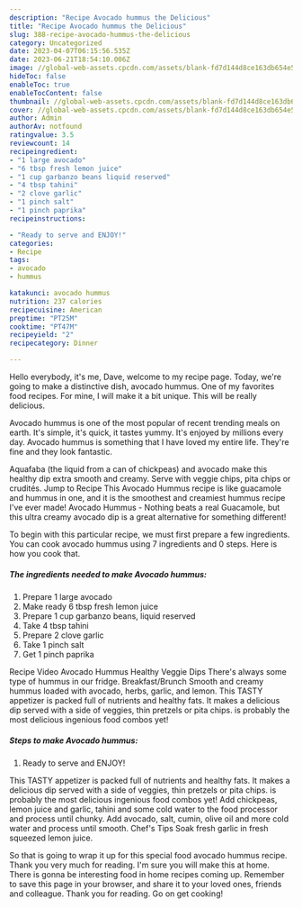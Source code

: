 ```yaml
---
description: "Recipe Avocado hummus the Delicious"
title: "Recipe Avocado hummus the Delicious"
slug: 388-recipe-avocado-hummus-the-delicious
category: Uncategorized
date: 2023-04-07T06:15:56.535Z
date: 2023-06-21T18:54:10.006Z
image: //global-web-assets.cpcdn.com/assets/blank-fd7d144d8ce163db654e5a02c40b08a2775adb7897d16e4062681dc7e1b2800f.png
hideToc: false
enableToc: true
enableTocContent: false
thumbnail: //global-web-assets.cpcdn.com/assets/blank-fd7d144d8ce163db654e5a02c40b08a2775adb7897d16e4062681dc7e1b2800f.png
cover: //global-web-assets.cpcdn.com/assets/blank-fd7d144d8ce163db654e5a02c40b08a2775adb7897d16e4062681dc7e1b2800f.png
author: Admin
authorAv: notfound
ratingvalue: 3.5
reviewcount: 14
recipeingredient:
- "1 large avocado"
- "6 tbsp fresh lemon juice"
- "1 cup garbanzo beans liquid reserved"
- "4 tbsp tahini"
- "2 clove garlic"
- "1 pinch salt"
- "1 pinch paprika"
recipeinstructions:

- "Ready to serve and ENJOY!"
categories:
- Recipe
tags:
- avocado
- hummus

katakunci: avocado hummus 
nutrition: 237 calories
recipecuisine: American
preptime: "PT25M"
cooktime: "PT47M"
recipeyield: "2"
recipecategory: Dinner

---
```



Hello everybody, it's me, Dave, welcome to my recipe page. Today, we're going to make a distinctive dish, avocado hummus. One of my favorites food recipes. For mine, I will make it a bit unique. This will be really delicious.

Avocado hummus is one of the most popular of recent trending meals on earth. It's simple, it's quick, it tastes yummy. It's enjoyed by millions every day. Avocado hummus is something that I have loved my entire life. They're fine and they look fantastic.

Aquafaba (the liquid from a can of chickpeas) and avocado make this healthy dip extra smooth and creamy. Serve with veggie chips, pita chips or crudités. Jump to Recipe This Avocado Hummus recipe is like guacamole and hummus in one, and it is the smoothest and creamiest hummus recipe I&#39;ve ever made! Avocado Hummus - Nothing beats a real Guacamole, but this ultra creamy avocado dip is a great alternative for something different!


To begin with this particular recipe, we must first prepare a few ingredients. You can cook avocado hummus using 7 ingredients and 0 steps. Here is how you cook that.

<!--inarticleads1-->

##### The ingredients needed to make Avocado hummus:

1. Prepare 1 large avocado
1. Make ready 6 tbsp fresh lemon juice
1. Prepare 1 cup garbanzo beans, liquid reserved
1. Take 4 tbsp tahini
1. Prepare 2 clove garlic
1. Take 1 pinch salt
1. Get 1 pinch paprika


Recipe Video Avocado Hummus Healthy Veggie Dips There&#39;s always some type of hummus in our fridge. Breakfast/Brunch Smooth and creamy hummus loaded with avocado, herbs, garlic, and lemon. This TASTY appetizer is packed full of nutrients and healthy fats. It makes a delicious dip served with a side of veggies, thin pretzels or pita chips. is probably the most delicious ingenious food combos yet! 

<!--inarticleads2-->

##### Steps to make Avocado hummus:


1. Ready to serve and ENJOY!

This TASTY appetizer is packed full of nutrients and healthy fats. It makes a delicious dip served with a side of veggies, thin pretzels or pita chips. is probably the most delicious ingenious food combos yet! Add chickpeas, lemon juice and garlic, tahini and some cold water to the food processor and process until chunky. Add avocado, salt, cumin, olive oil and more cold water and process until smooth. Chef&#39;s Tips Soak fresh garlic in fresh squeezed lemon juice. 

So that is going to wrap it up for this special food avocado hummus recipe. Thank you very much for reading. I'm sure you will make this at home. There is gonna be interesting food in home recipes coming up. Remember to save this page in your browser, and share it to your loved ones, friends and colleague. Thank you for reading. Go on get cooking!
